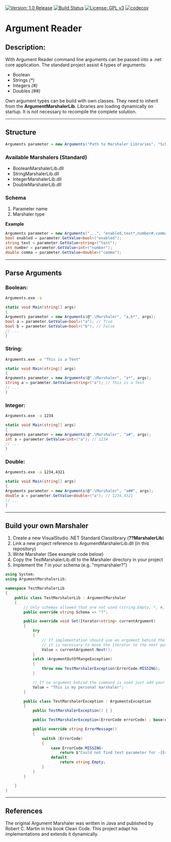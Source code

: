[![Version: 1.0 Release](https://img.shields.io/badge/Version-1.0%20Release-green.svg)](http://github.com/Z3r0z0/makeupdate/releases/latest/download/argumnetReader.zip) [![Build Status](https://www.travis-ci.org/0x007E/argumentreader.svg?branch=master)](https://www.travis-ci.org/Z3r0z0/makeupdate) [![License: GPL v3](https://img.shields.io/badge/License-GPL%20v3-blue.svg)](https://www.gnu.org/licenses/gpl-3.0) [![codecov](https://codecov.io/gh/Z3r0z0/argumentreader/branch/master/graph/badge.svg)](https://codecov.io/gh/Z3r0z0/makeupdate)

# Argument Reader

## Description:

With Argument Reader command line arguments can be passed into a .net core application. The standard project assist 4 types of arguments:

* Boolean
* Strings *(\*)*
* Integers *(#)*
* Doubles *(##)*

Own argument types can be build with own classes. They need to inherit from the **ArgumentMarshalerLib**. Libraries are loading dynamically on startup. It is not necessary to recompile the complete solution.

---

## Structure

``` csharp
Arguments parameter = new Arguments("Path to Marshaler Libraries", "Schema", "Argument Array");
```

### Available Marshalers (Standard)

* BooleanMarshalerLib.dll
* StringMarshalerLib.dll
* IntegerMarshalerLib.dll
* DoubleMarshalerLib.dll

### Schema

1. Parameter name
1. Marshaler type

**Example**

``` csharp
Arguments parameter = new Arguments("...", "enabled,text*,number#,comma##", "...");
bool enabled = parameter.GetValue<bool>("enabled");
string text = parameter.GetValue<string>("text");
int number = parameter.GetValue<int>("number");
double comma = parameter.GetValue<double>("comma");
```

---

## Parse Arguments

### Boolean:

``` bash
Arguments.exe -a
```

``` csharp
static void Main(string[] args)
{
Arguments parameter = new Arguments(@".\Marshaler", "a,b*", args);
bool a = parameter.GetValue<bool>("a"); // True
bool b = parameter.GetValue<bool>("b"); // False
// ...
}
```

### String:

``` bash
Arguments.exe -a "This is a Text"
```

``` csharp
static void Main(string[] args)
{
Arguments parameter = new Arguments(@".\Marshaler", "a*", args);
string a = parameter.GetValue<string>("a"); // This is a Text
// ...
}
```

### Integer:

``` bash
Arguments.exe -a 1234
```

``` csharp
static void Main(string[] args)
{
Arguments parameter = new Arguments(@".\Marshaler", "a#", args);
int a = parameter.GetValue<int>("a"); // 1234
// ...
}
```

### Double:

``` bash
Arguments.exe -a 1234,4321
```

``` csharp
static void Main(string[] args)
{
Arguments parameter = new Arguments(@".\Marshaler", "a##", args);
double a = parameter.GetValue<double>("a"); // 1234,4321
// ...
}
```

---

## Build your own Marshaler

1. Create a new VisualStudio .NET Standard Classlibrary (**??MarshalerLib**)
1. Link a new project reference to ArgumentMarshalerLib.dll (in this repository)
1. Write Marshaler (See example code below)
1. Copy the TestMarshalerLib.dll to the Marshaler directory in your project
1. Implement the *?* in your schema (e.g. "mymarshaler?")

``` csharp
using System;
using ArgumentMarshalerLib;

namespace TestMarshalerLib
{
    public class TestMarshalerLib : ArgumentMarshaler
    {
        // Only schemas allowed that are not used (string.Empty, *, #, ## are already used from standard marshalers)
        public override string Schema => "?";

        public override void Set(Iterator<string> currentArgument)
        {
            try
            {
                // If implementation should use an argument behind the command (e.g. -a "??"),
                // it is necessary to move the Iterator to the next position.
                Value = currentArgument.Next();
            }
            catch (ArgumentOutOfRangeException)
            {
                throw new TestMarshalerException(ErrorCode.MISSING);
            }

            // If no argument behind the command is used just add your value
            Value = "This is my personal marshaler";
        }

        public class TestMarshalerException : ArgumentsException
        {
            public TestMarshalerException() { }

            public TestMarshalerException(ErrorCode errorCode) : base(errorCode) { }

            public override string ErrorMessage()
            {
                switch (ErrorCode)
                {
                    case ErrorCode.MISSING:
                        return $"Could not find test parameter for -{ErrorArgumentId}";
                    default:
                        return string.Empty;
                }
            }
        }

    }
}
```

---

## References

The original Argument Marshaler was written in Java and published by Robert C. Martin in his book Clean Code. This project adapt his implementations and extends it dynamically.
